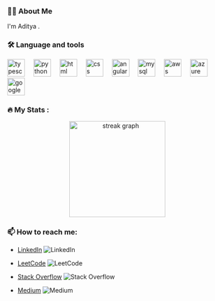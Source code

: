 <h3 align="left">👩‍💻 About Me</h3>
<p align="left">I'm Aditya .<br></p>
<h3 align="left">🛠 Language and tools</h3>
<div align="left">
<img src="https://cdn.jsdelivr.net/gh/devicons/devicon/icons/typescript/typescript-original.svg" height="40" alt="typescript logo" />
<img width="12" />
<img src="https://cdn.jsdelivr.net/gh/devicons/devicon/icons/python/python-original.svg" height="40" alt="python logo" />
<img width="12" />
<img src="https://cdn.jsdelivr.net/gh/devicons/devicon/icons/html5/html5-original.svg" height="40" alt="html logo" />
<img width="12" />
<img src="https://cdn.jsdelivr.net/gh/devicons/devicon/icons/css3/css3-original.svg" height="40" alt="css logo" />
<img width="12" />
<img src="https://cdn.jsdelivr.net/gh/devicons/devicon/icons/angular/angular-original.svg" height="40" alt="angular logo" />
<img width="12" />
<img src="https://cdn.jsdelivr.net/gh/devicons/devicon/icons/mysql/mysql-original.svg" height="40" alt="mysql logo" />
<img width="12" />
<img src="https://cdn.jsdelivr.net/gh/devicons/devicon/icons/amazonwebservices/amazonwebservices-original.svg" height="40" alt="aws logo" />
<img width="12" />
<img src="https://cdn.jsdelivr.net/gh/devicons/devicon/icons/azure/azure-original.svg" height="40" alt="azure logo" />
<img width="12" />
<img src="https://cdn.jsdelivr.net/gh/devicons/devicon/icons/googlecloud/googlecloud-original.svg" height="40" alt="google cloud logo" />
</div>
<h3 align="left">🔥 My Stats :</h3>
<div align="center">
<img src="https://streak-stats.demolab.com?user=maurodesouza&locale=en&mode=daily&theme=dark&hide_border=false&border_radius=5&order=3" height="220" alt="streak graph" />
</div>
<h3 align="left">📫 How to reach me:</h3>
<p align="left">

- [LinkedIn](https://linkedin.com/in/adityasood11) ![LinkedIn](https://img.shields.io/badge/-LinkedIn-0077B5?style=flat-square&logo=LinkedIn&logoColor=white)

- [LeetCode](https://leetcode.com/adityasood11) ![LeetCode](https://img.shields.io/badge/-LeetCode-FFA116?style=flat-square&logo=LeetCode&logoColor=black)

- [Stack Overflow](https://stackoverflow.com/users/9594505/aditya-sood) ![Stack Overflow](https://img.shields.io/badge/-Stack%20Overflow-FE7A16?style=flat-square&logo=Stack%20Overflow&logoColor=white)

- [Medium](https://medium.com/@adityasood_97820) ![Medium](https://img.shields.io/badge/-Medium-00AB6C?style=flat-square&logo=Medium&logoColor=white)
</p>
 
